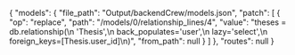 {
  "models": {
    "file_path": "Output/backendCrew/models.json",
    "patch": [
      {
        "op": "replace",
        "path": "/models/0/relationship_lines/4",
        "value": "theses = db.relationship(\n    'Thesis',\n    back_populates='user',\n    lazy='select',\n    foreign_keys=[Thesis.user_id]\n)",
        "from_path": null
      }
    ]
  },
  "routes": null
}